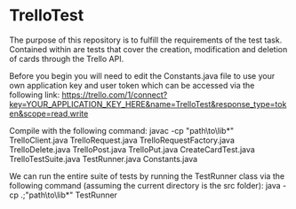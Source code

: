 # TrelloTest

The purpose of this repository is to fulfill the requirements of the test task. Contained within are tests that cover the creation, modification and deletion of cards through the Trello API.

Before you begin you will need to edit the Constants.java file to use your own application key and user token which can be accessed via the following link:
https://trello.com/1/connect?key=YOUR_APPLICATION_KEY_HERE&name=TrelloTest&response_type=token&scope=read,write

Compile with the following command:
javac -cp "path\to\lib\*" TrelloClient.java TrelloRequest.java TrelloRequestFactory.java TrelloDelete.java TrelloPost.java TrelloPut.java CreateCardTest.java TrelloTestSuite.java TestRunner.java Constants.java

We can run the entire suite of tests by running the TestRunner class via the following command (assuming the current directory is the src folder):
java -cp .;"path\to\lib\*" TestRunner
